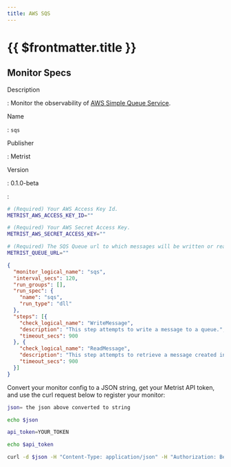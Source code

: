 ```yaml
---
title: AWS SQS
---
```


# {{ $frontmatter.title }}

## Monitor Specs

Description

: Monitor the observability of [AWS Simple Queue Service](https://aws.amazon.com/sqs/).

Name

: `sqs`

Publisher

: Metrist

Version

: 0.1.0-beta

: &nbsp;


<!--@include: /parts/_1.md-->


<!--@include: /parts/_2.md-->


<!--@include: /parts/_3.md-->


```sh
# (Required) Your AWS Access Key Id.
METRIST_AWS_ACCESS_KEY_ID=""

# (Required) Your AWS Secret Access Key.
METRIST_AWS_SECRET_ACCESS_KEY=""

# (Required) The SQS Queue url to which messages will be written or read.
METRIST_QUEUE_URL=""
```

<!--@include: /parts/tips_env-vars.md -->


<!--@include: /parts/_4.md-->


```json
{
  "monitor_logical_name": "sqs",
  "interval_secs": 120,
  "run_groups": [],
  "run_spec": {
    "name": "sqs",
    "run_type": "dll"
  },
  "steps": [{
    "check_logical_name": "WriteMessage",
    "description": "This step attempts to write a message to a queue.",
    "timeout_secs": 900
  }, {
    "check_logical_name": "ReadMessage",
    "description": "This step attempts to retrieve a message created in a previous step.",
    "timeout_secs": 900
  }]
}
```




Convert your monitor config to a JSON string, get your Metrist API token, and use the curl request below to register your monitor:

```sh
json= the json above converted to string

echo $json

api_token=YOUR_TOKEN

echo $api_token

curl -d $json -H "Content-Type: application/json" -H "Authorization: Bearer $api_token" 'https://app.metrist.io/api/v0/monitor-config'

```

<!--@include: /parts/tips_api.md-->


<!--@include: /parts/_5.md-->


<!--@include: /parts/result.md-->